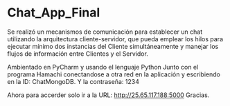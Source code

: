 # Chat_App_Final

Se realizó un mecanismos de comunicación para establecer un chat utilizando la arquitectura cliente-servidor, que pueda emplear los hilos para ejecutar mínimo dos instancias del Cliente simultáneamente  y manejar los flujos de información entre Clientes y el Servidor.

Ambientado en PyCharm y usando el lenguaje Python
Junto con el programa Hamachi conectandose a otra red en la aplicación y 
escribiendo en la ID: ChatMongoDB.
Y la contraseña: 1234

Ahora para accerder solo ir a la URL: http://25.65.117.188:5000
Gracias.
